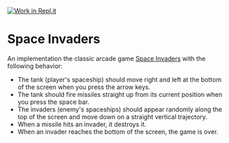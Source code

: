 [![Work in Repl.it](https://classroom.github.com/assets/work-in-replit-14baed9a392b3a25080506f3b7b6d57f295ec2978f6f33ec97e36a161684cbe9.svg)](https://classroom.github.com/online_ide?assignment_repo_id=3224252&assignment_repo_type=AssignmentRepo)
# Space Invaders

An implementation the classic arcade game [Space Invaders](https://en.wikipedia.org/wiki/Space_Invaders)
with the following behavior:

- The tank (player's spaceship) should move right and left at the bottom of the screen when you press the arrow keys.
- The tank should fire missiles straight up from its current position when you press the space bar.
- The invaders (enemy's spaceships) should appear randomly along the top of the screen and move down on a straight vertical trajectory.
- When a missile hits an invader, it destroys it.
- When an invader reaches the bottom of the screen, the game is over.
